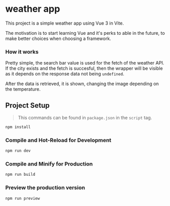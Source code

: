 # weather app

This project is a simple weather app using Vue 3 in Vite.

The motivation is to start learning Vue and it's perks to able in the future, to make better choices when choosing a framework.

### How it works

Pretty simple, the search bar value is used for the fetch of the weather API. If the city exists and the fetch is succesful, then the wrapper will be visible as it depends on the response data not being `undefined`.

After the data is retrieved, it is shown, changing the image depending on the temperature.

## Project Setup
>This commands can be found in `package.json` in the `script` tag.

```sh
npm install
```

### Compile and Hot-Reload for Development

```sh
npm run dev
```

### Compile and Minify for Production

```sh
npm run build
```
### Preview the production version

```sh
npm run preview
```